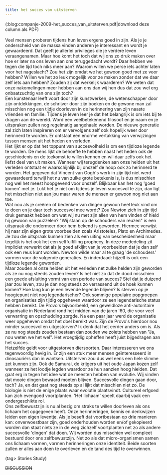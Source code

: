 ```yaml
---
title: het succes van uitsterven
---
```

(:blog:companje-2009-het_succes_van_uitsterven.pdf|download deze column als PDF)  
\
Veel mensen proberen tijdens hun leven ergens goed in zijn. Als je je onderscheid van de massa vinden anderen je interessant en wordt je gewaardeerd. Dat geeft je allerlei privileges die je verdere leven veraangenamen. Maar hoe komt het toch dat wij ons zo druk maken over hoe er later na ons leven aan ons teruggedacht wordt? Daar hebben we tegen die tijd toch niks meer aan? Waarom willen we perse iets achter laten voor het nageslacht? Zou het zijn omdat we het gewoon goed met ze voor hebben? Willen we het zo leuk mogelijk voor ze maken zonder dat we daar zelf iets aan hebben? Zouden zij dat werkelijk waarderen? We weten dat onze nakomelingen meer hebben aan ons dan wij hen dus dat zou wel erg onbaatzuchtig van ons zijn toch?
\
Een kunstenaar leeft voort door zijn kunstwerken, de wetenschapper door zijn ontdekkingen, de schrijver door zijn boeken en de gewone man zal misschien nog een tijdje doorleven in de herinnering van zijn naaste vrienden en familie. Tijdens je leven leer je dat het belangrijk is om iets bij te dragen aan de wereld. Word een veelbetekenend filosoof en je naam en je uitspraken zullen nog regelmatig aangehaald worden. De nieuwe generatie zal zich laten inspireren om er vervolgens zelf ook hopelijk weer door herinnerd te worden. Er ontstaat een enorme vertakking van verwijzingen tussen mensen uit het heden en verleden. 
\
Het lijkt er op dat het toppunt van succesvolheid is om een tijdloze legende te worden. De mens lijkt de behoefte te hebben naast het heden ook de geschiedenis en de toekomst te willen kennen en wil daar zelfs ook het liefst deel van uit maken. Wanneer wij terugdenken aan onze helden uit het verleden ontstaat er waarschijnlijk bij onszelf de hoop ook zo herinnerd te worden. Het gegeven dat Vincent van Gogh's werk in zijn tijd niet werd gewaardeerd terwijl het nu van zulke grote betekenis is, is dus misschien nog wel het meest hoopgevend voor onszelf. Blijkbaar kan het nog 'goed komen' met je. Lukt het je niet om tijdens je leven succesvol te zijn, dan ligt het misschien niet aan jou maar waren de mensen er gewoon nog niet aan toe.
\
Wat nou als je creëren of bedenken van dingen gewoon heel leuk vind om te doen en je daar toch succesvol mee wordt? Zou Newton zich in zijn tijd druk gemaakt hebben om wat wij nu met zijn allen van hem vinden of hield hij gewoon van puzzelen? "Wij staan op de schouders van reuzen" is een uitspraak die ondermeer door hem bekend is geworden. Hiermee verwijst hij naar zijn eigen grote voorbeelden zoals Aristoteles, Plato en Archimedes. Je zou die uitspraak kunnen zien als een uiting van bescheidenheid maar tegelijk is het ook het een selffulfilling prophecy. In deze mededeling zit impliciet verwerkt dat als je goed afkijkt van je voorbeelden dat je dan zelf ook een reus kunt worden. Newton wilde maar al te graag 'de schouders' vormen voor de volgende generaties. En inderdaad: hijzelf is ook een tijdloze legende geworden.
\
Maar zouden al onze helden uit het verleden net zulke helden zijn geworden als ze nu nog steeds zouden leven? Is het niet zo dat de dood misschien een goede afsluiting vormt van een periode van succes? Stel dat je duizend jaar zou leven, zou je dan nog steeds zo verrassend uit de hoek kunnen komen? Hoe lang kun je een levende legende blijven? Is sterven op je hoogtepunt niet nog legendarischer? Ook sommige populaire popgroepen en organisaties zijn tijdig opgeheven waardoor ze een legendarische status hebben bereikt. De Provo's bijvoorbeeld, een geweldloze anti-autoritaire organisatie in Nederland rond het midden van de jaren '60, die voor veel verwarring en opschudding zorgde. Na een paar jaar werd de organisatie weer opgeheven omdat het doel bereikt was. Zijn de Provo's hierdoor nou minder succesvol en uitgestorven? Ik denk dat het eerder anders om is. Als ze nu nog steeds zouden bestaan dan zouden we zoiets hebben van "Ja, nou weten we het wel". Het vroegtijdig opheffen heeft juist bijgedragen aan het succes.
\
Hetzelfde geldt voor uitgestorven diersoorten. Daar interesseren we ons tegenwoordig hevig in. Er zijn een stuk meer mensen geïnteresseerd in dinosauriërs dan in wantsen. Uitsterven zou dus wel eens een hele slimme zet kunnen zijn. Ook de Samurai, de krijgers uit het oude Japan kozen zelf wanneer ze het loodje legden waardoor ze hun aanzien hoog hielden. Dat gaat erg in tegen het idee wat de meesten hebben van evolutie. Wij vinden dat mooie dingen bewaard moeten blijven. Succesvolle dingen gaan door, toch? Ja, en dat gaat nog steeds op al lijkt dat misschien niet zo. De biologie is niet de enige plaats waar evolutie plaatsvindt. Cultureel erfgoed kan zich evengoed voortplanten. 'Het lichaam' speelt daarbij vaak een ondergeschikte rol.
\
Ons zelfbewustzijn is nu al bezig om straks te willen doorleven als ons lichaam het opgegeven heeft. Onze herinneringen, kennis en denkwijzen leiden een eigen leventje. Als je beseft dat voortbestaan op drie manieren kan: onverwoestbaar zijn, goed onderhouden worden en/of gekopieerd worden dan staat niets ze in de weg zichzelf voortplanten net zo als andere succesvolle 'dingen' dat doen. Wij worden dus misschien wel compleet bestuurd door ons zelfbewustzijn. Net zo als dat micro-organismen samen ons lichaam vormen, vormen herinneringen onze identiteit. Beide soorten zullen er alles aan doen te overleven en de tand des tijd te overwinnen.

(tag> Stories  Study)


~~DISCUSSION~~
